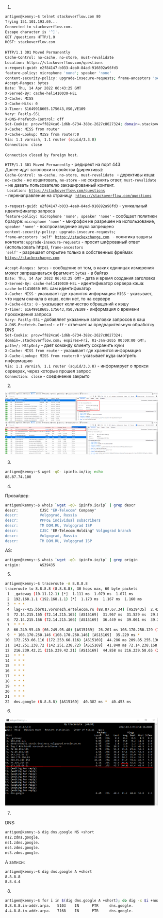 1. 
```bash
antigen@kenny:~$ telnet stackoverflow.com 80
Trying 151.101.193.69...
Connected to stackoverflow.com.
Escape character is '^]'.
GET /questions HTTP/1.0
HOST: stackoverflow.com

HTTP/1.1 301 Moved Permanently
Cache-Control: no-cache, no-store, must-revalidate
Location: https://stackoverflow.com/questions
x-request-guid: e2f84147-b033-4ea0-84ad-916892a96fd3
feature-policy: microphone 'none'; speaker 'none'
content-security-policy: upgrade-insecure-requests; frame-ancestors 'self' https://stackexchange.com
Accept-Ranges: bytes
Date: Thu, 14 Apr 2022 06:43:25 GMT
X-Served-By: cache-hel1410030-HEL
X-Cache: MISS
X-Cache-Hits: 0
X-Timer: S1649918605.175643,VS0,VE109
Vary: Fastly-SSL
X-DNS-Prefetch-Control: off
Set-Cookie: prov=ff824ca6-1d6b-6734-388c-2627c8027324; domain=.stackoverflow.com; expires=Fra, 01-Jan-2055 00:00:00 GMT; path=/; HttpOnly
X-Cache: MISS from router
X-Cache-Lookup: MISS from router:0
Via: 1.1 varnish, 1.1 router (squid/3.3.8)
Connection: close

Connection closed by foreign host.
```

<code>HTTP/1.1 301 Moved Permanently</code> - редирект на порт 443 \
Далее идут заголовки и свойства (директивы): \
<code>Cache-Control: no-cache, no-store, must-revalidate </code> - дерективы кэша: <code>no-cache</code> - не кэшитовать, <code>no-store</code> - не сохранять ответ, <code>must-revalidate</code> - не давать пользователю закэшированный контент. \
<code> Location: https://stackoverflow.com/questions </code> - перенаправление на страницу <code> https://stackoverflow.com/questions </code> \
<code>x-request-guid: e2f84147-b033-4ea0-84ad-916892a96fd3</code> - уникальный идентификатор запроса \
<code>feature-policy: microphone 'none'; speaker 'none'</code> - сообщает политики бразуре: <code>microphone 'none'</code> - микрофон не разрешен на использование, <code>speaker 'none'</code> - воспроизведение звука запрещено \
<code>content-security-policy: upgrade-insecure-requests; frame-ancestors 'self' https://stackexchange.com </code> - политика защиты контента: <code>upgrade-insecure-requests</code> - просит шифрованый ответ (использовать https), <code>frame-ancestors 'self'</code> - разрешает открытие только в собственных фреймах <code> https://stackexchange.com </code> \
<code>Accept-Ranges: bytes</code> - сообщение от том, в каких единицах измерения может запрашиваться фрагмент: <code>bytes</code> - в байтах \
<code>Date: Thu, 14 Apr 2022 06:43:25 GMT</code> - дата и время создания заголовка \
<code>X-Served-By: cache-hel1410030-HEL</code> - идентификатор сервера кэша: <code>cache-hel1410030-HEL</code> сам идентификатор \
<code>X-Cache: MISS</code> - указывает где хранится информация: <code>MISS</code> - указывает, что ищем сначала в кэшэ, если нет, то на сервере \
<code>X-Cache-Hits: 0</code> - указывает количество обращений к кэшу \
<code>X-Timer: S1649918605.175643,VS0,VE109</code> - информация о времени прохождения запроса \
<code>Vary: Fastly-SSL</code> - добавляет указанные заголовки запросов в кэш \
<code>X-DNS-Prefetch-Control: off</code> - отвечает за предварительную обработку DNS \
<code>Set-Cookie: prov=ff824ca6-1d6b-6734-388c-2627c8027324; domain=.stackoverflow.com; expires=Fri, 01-Jan-2055 00:00:00 GMT; path=/; HttpOnly</code> - дает команду клиенту сохранить куки \
<code>X-Cache: MISS from router</code>  - указывает где хранится информация \
<code>X-Cache-Lookup: MISS from router:0</code> - указывает куда смотреть информацию \
<code>Via: 1.1 varnish, 1.1 router (squid/3.3.8)</code> - информирует о прокси серверах, через которые прошел запрос \
<code>Connection: close</code> - соединение закрыто

2. 
![http-301](img/01.png "http-301") \
![time](img/02.png "time")

3.
```bash
antigen@kenny:~$ wget -qO- ipinfo.io/ip; echo
88.87.74.100
```

4.
Провайдер:
```bash
antigen@kenny:~$ whois `wget -qO- ipinfo.io/ip` | grep descr
descr:          CJSC "ER-Telecom" Company"
descr:          Volgograd, Russia
descr:          PPPoE individual subscribers
descr:          TM DOM.RU, Volgograd ISP
descr:          CJSC "ER-Telecom Holding" Volgograd branch
descr:          Volgograd, Russia
descr:          TM DOM.RU, Volgograd ISP
```
AS:
```bash
antigen@kenny:~$ whois `wget -qO- ipinfo.io/ip` | grep origin
origin:         AS39435
```
5.
```bash
antigen@kenny:~$ traceroute -A 8.8.8.8
traceroute to 8.8.8.8 (8.8.8.8), 30 hops max, 60 byte packets
 1  _gateway (10.11.12.1) [*]  1.111 ms  1.079 ms  1.071 ms
 2  192.168.1.1 (192.168.1.1) [*]  1.173 ms  1.167 ms  1.160 ms
 3  * * *
 4  lag-7-435.bbr01.voronezh.ertelecom.ru (88.87.67.34) [AS39435]  2.428 ms  2.777 ms  2.771 ms
 5  72.14.215.165 (72.14.215.165) [AS15169]  31.967 ms  31.529 ms  29.874 ms
 6  72.14.215.166 (72.14.215.166) [AS15169]  36.449 ms  39.061 ms  39.395 ms
 7  * * *
 8  66.249.95.40 (66.249.95.40) [AS15169]  26.201 ms 108.170.250.129 (108.170.250.129) [AS15169]  26.333 ms 108.170.227.82 (108.170.227.82) [AS15169]  26.189 ms
 9  * 108.170.250.146 (108.170.250.146) [AS15169]  35.229 ms *
10  172.253.66.116 (172.253.66.116) [AS15169]  44.286 ms 209.85.255.136 (209.85.255.136) [AS15169]  43.627 ms *
11  142.251.238.72 (142.251.238.72) [AS15169]  41.840 ms 72.14.238.168 (72.14.238.168) [AS15169]  40.801 ms 142.251.238.66 (142.251.238.66) [AS15169]  38.342 ms
12  216.239.42.21 (216.239.42.21) [AS15169]  44.858 ms 216.239.58.65 (216.239.58.65) [AS15169]  41.158 ms 172.253.51.247 (172.253.51.247) [AS15169]  41.651 ms
13  * * *
14  * * *
15  * * *
16  * * *
17  * * *
18  * * *
19  * * *
20  * * *
21  * * *
22  dns.google (8.8.8.8) [AS15169]  40.382 ms *  40.453 ms
```
6.
![mtr](img/03.png "mtr")

7.
DNS:
```bash
antigen@kenny:~$ dig dns.google NS +short
ns2.zdns.google.
ns1.zdns.google.
ns4.zdns.google.
ns3.zdns.google.
```
А записи:
```bash
antigen@kenny:~$ dig dns.google A +short
8.8.8.8
8.8.4.4
```

8.
```bash
antigen@kenny:~$ for i in $(dig dns.google A +short); do dig -x $i +noall +answer | grep arpa; done
8.8.8.8.in-addr.arpa.   5103    IN      PTR     dns.google.
4.4.8.8.in-addr.arpa.   7168    IN      PTR     dns.google.
```
